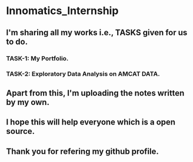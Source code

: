 # Innomatics_Internship
## I'm sharing all my works i.e., TASKS given for us to do.
### TASK-1: My Portfolio.
### TASK-2: Exploratory Data Analysis on AMCAT DATA.
## Apart from this, I'm uploading the notes written by my own.
## I hope this will help everyone which is a open source.
## Thank you for refering my github profile. 
